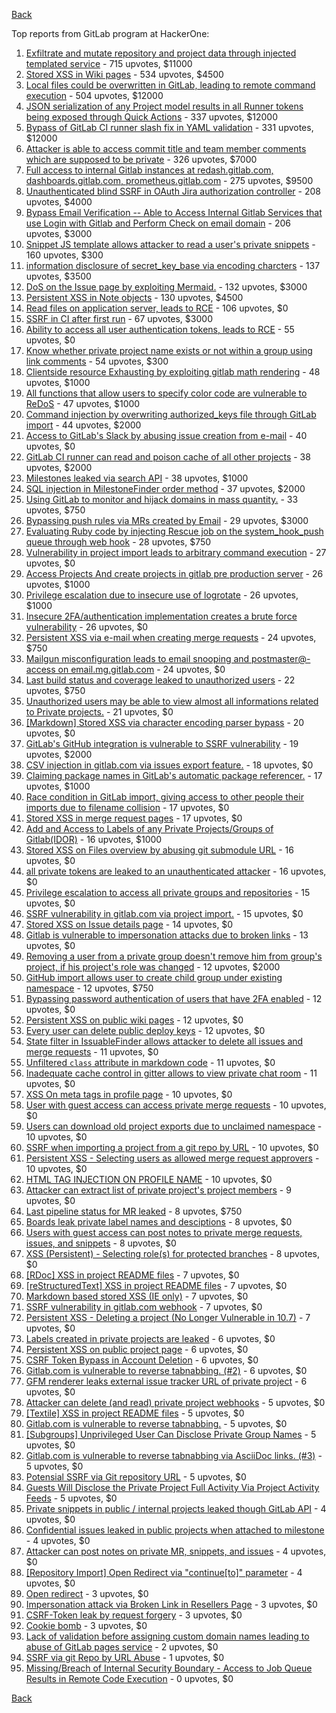 [Back](../README.md)

Top reports from GitLab program at HackerOne:

1. [Exfiltrate and mutate repository and project data through injected templated service](https://hackerone.com/reports/446585) - 715 upvotes, $11000
2. [Stored XSS in Wiki pages](https://hackerone.com/reports/526325) - 534 upvotes, $4500
3. [Local files could be overwritten in GitLab, leading to remote command execution](https://hackerone.com/reports/587854) - 504 upvotes, $12000
4. [JSON serialization of any Project model results in all Runner tokens being exposed through Quick Actions](https://hackerone.com/reports/509924) - 337 upvotes, $12000
5. [Bypass of GitLab CI runner slash fix in YAML validation](https://hackerone.com/reports/409395) - 331 upvotes, $12000
6. [Attacker is able to access commit title and team member comments which are supposed to be private](https://hackerone.com/reports/502593) - 326 upvotes, $7000
7. [Full access to internal Gitlab instances at redash.gitlab.com, dashboards.gitlab.com, prometheus.gitlab.com](https://hackerone.com/reports/498964) - 275 upvotes, $9500
8. [Unauthenticated blind SSRF in OAuth Jira authorization controller](https://hackerone.com/reports/398799) - 208 upvotes, $4000
9. [Bypass Email Verification -- Able to Access Internal Gitlab Services that use Login with Gitlab and Perform Check on email domain](https://hackerone.com/reports/565883) - 206 upvotes, $3000
10. [Snippet JS template allows attacker to read a user's private snippets](https://hackerone.com/reports/348443) - 160 upvotes, $300
11. [information disclosure of secret_key_base via encoding charcters](https://hackerone.com/reports/460545) - 137 upvotes, $3500
12. [DoS on the Issue page by exploiting Mermaid.](https://hackerone.com/reports/470067) - 132 upvotes, $3000
13. [Persistent XSS in Note objects](https://hackerone.com/reports/508184) - 130 upvotes, $4500
14. [Read files on application server, leads to RCE](https://hackerone.com/reports/178152) - 106 upvotes, $0
15. [SSRF in CI after first run](https://hackerone.com/reports/369451) - 67 upvotes, $3000
16. [Ability to access all user authentication tokens, leads to RCE](https://hackerone.com/reports/158330) - 55 upvotes, $0
17. [Know whether private project name exists or not within a group using link comments](https://hackerone.com/reports/495497) - 54 upvotes, $300
18. [Clientside resource Exhausting by exploiting gitlab math rendering](https://hackerone.com/reports/549040) - 48 upvotes, $1000
19. [All functions that allow users to specify color code are vulnerable to ReDoS](https://hackerone.com/reports/511381) - 47 upvotes, $1000
20. [Command injection by overwriting authorized_keys file through GitLab import](https://hackerone.com/reports/298873) - 44 upvotes, $2000
21. [Access to GitLab's Slack by abusing issue creation from e-mail](https://hackerone.com/reports/218230) - 40 upvotes, $0
22. [GitLab CI runner can read and poison cache of all other projects](https://hackerone.com/reports/301432) - 38 upvotes, $2000
23. [Milestones leaked via search API](https://hackerone.com/reports/460815) - 38 upvotes, $1000
24. [SQL injection in MilestoneFinder order method](https://hackerone.com/reports/298176) - 37 upvotes, $2000
25. [Using GitLab to monitor and hijack domains in mass quantity.](https://hackerone.com/reports/312118) - 33 upvotes, $750
26. [Bypassing push rules via MRs created by Email](https://hackerone.com/reports/526570) - 29 upvotes, $3000
27. [Evaluating Ruby code by injecting Rescue job on the system_hook_push queue through web hook](https://hackerone.com/reports/299473) - 28 upvotes, $750
28. [Vulnerability in project import leads to arbitrary command execution](https://hackerone.com/reports/378148) - 27 upvotes, $0
29. [Access Projects And create projects in gitlab pre production server](https://hackerone.com/reports/540711) - 26 upvotes, $1000
30. [Privilege escalation due to insecure use of logrotate](https://hackerone.com/reports/578119) - 26 upvotes, $1000
31. [Insecure 2FA/authentication implementation creates a brute force vulnerability](https://hackerone.com/reports/149598) - 26 upvotes, $0
32. [Persistent XSS via e-mail when creating merge requests](https://hackerone.com/reports/496973) - 24 upvotes, $750
33. [Mailgun misconfiguration leads to email snooping and postmaster@-access on email.mg.gitlab.com](https://hackerone.com/reports/174983) - 24 upvotes, $0
34. [Last build status and coverage leaked to unauthorized users](https://hackerone.com/reports/477222) - 22 upvotes, $750
35. [Unauthorized users may be able to view almost all informations related to Private projects.](https://hackerone.com/reports/407763) - 21 upvotes, $0
36. [[Markdown] Stored XSS via character encoding parser bypass](https://hackerone.com/reports/270999) - 20 upvotes, $0
37. [GitLab's GitHub integration is vulnerable to SSRF vulnerability](https://hackerone.com/reports/446593) - 19 upvotes, $2000
38. [CSV injection in gitlab.com via issues export feature.](https://hackerone.com/reports/216243) - 18 upvotes, $0
39. [Claiming package names in GitLab's automatic package referencer.](https://hackerone.com/reports/462503) - 17 upvotes, $1000
40. [Race condition in GitLab import, giving access to other people their imports due to filename collision](https://hackerone.com/reports/214028) - 17 upvotes, $0
41. [Stored XSS in merge request pages](https://hackerone.com/reports/409380) - 17 upvotes, $0
42. [Add and Access to Labels of any Private Projects/Groups of Gitlab(IDOR)](https://hackerone.com/reports/439729) - 16 upvotes, $1000
43. [Stored XSS on Files overview by abusing git submodule URL](https://hackerone.com/reports/218872) - 16 upvotes, $0
44. [all private tokens are leaked to an unauthenticated attacker](https://hackerone.com/reports/268794) - 16 upvotes, $0
45. [Privilege escalation to access all private groups and repositories](https://hackerone.com/reports/131210) - 15 upvotes, $0
46. [SSRF vulnerability in gitlab.com via project import.](https://hackerone.com/reports/215105) - 15 upvotes, $0
47. [Stored XSS on Issue details page](https://hackerone.com/reports/384255) - 14 upvotes, $0
48. [Gitlab is vulnerable to impersonation attacks due to broken links](https://hackerone.com/reports/265696) - 13 upvotes, $0
49. [Removing a user from a private group doesn't remove him from group's project, if his project's role was changed](https://hackerone.com/reports/310185) - 12 upvotes, $2000
50. [GitHub import allows user to create child group under existing namespace](https://hackerone.com/reports/301137) - 12 upvotes, $750
51. [Bypassing password authentication of users that have 2FA enabled](https://hackerone.com/reports/128085) - 12 upvotes, $0
52. [Persistent XSS on public wiki pages](https://hackerone.com/reports/136333) - 12 upvotes, $0
53. [Every user can delete public deploy keys](https://hackerone.com/reports/195088) - 12 upvotes, $0
54. [State filter in IssuableFinder allows attacker to delete all issues and merge requests](https://hackerone.com/reports/186194) - 11 upvotes, $0
55. [Unfiltered `class` attribute in markdown code](https://hackerone.com/reports/216453) - 11 upvotes, $0
56. [Inadequate cache control in gitter allows to view private chat room](https://hackerone.com/reports/493791) - 11 upvotes, $0
57. [XSS On meta tags in profile page](https://hackerone.com/reports/159984) - 10 upvotes, $0
58. [User with guest access can access private merge requests](https://hackerone.com/reports/195134) - 10 upvotes, $0
59. [Users can download old project exports due to unclaimed namespace](https://hackerone.com/reports/195058) - 10 upvotes, $0
60. [SSRF when importing a project from a git repo by URL](https://hackerone.com/reports/135937) - 10 upvotes, $0
61. [Persistent XSS - Selecting users as allowed merge request approvers](https://hackerone.com/reports/346217) - 10 upvotes, $0
62. [HTML TAG INJECTION ON PROFILE NAME](https://hackerone.com/reports/358001) - 10 upvotes, $0
63. [Attacker can extract list of private project's project members](https://hackerone.com/reports/128051) - 9 upvotes, $0
64. [Last pipeline status for MR leaked](https://hackerone.com/reports/582349) - 8 upvotes, $750
65. [Boards leak private label names and desciptions](https://hackerone.com/reports/162147) - 8 upvotes, $0
66. [Users with guest access can post notes to private merge requests, issues, and snippets](https://hackerone.com/reports/195140) - 8 upvotes, $0
67. [XSS (Persistent) - Selecting role(s) for protected branches](https://hackerone.com/reports/346111) - 8 upvotes, $0
68. [[RDoc] XSS in project README files](https://hackerone.com/reports/200693) - 7 upvotes, $0
69. [[reStructuredText] XSS in project README files](https://hackerone.com/reports/205497) - 7 upvotes, $0
70. [Markdown based stored XSS (IE only)](https://hackerone.com/reports/118024) - 7 upvotes, $0
71. [SSRF vulnerability in gitlab.com webhook](https://hackerone.com/reports/301924) - 7 upvotes, $0
72. [Persistent XSS - Deleting a project (No Longer Vulnerable in 10.7)](https://hackerone.com/reports/351554) - 7 upvotes, $0
73. [Labels created in private projects are leaked](https://hackerone.com/reports/132777) - 6 upvotes, $0
74. [Persistent XSS on public project page](https://hackerone.com/reports/129736) - 6 upvotes, $0
75. [CSRF Token Bypass in Account Deletion](https://hackerone.com/reports/182487) - 6 upvotes, $0
76. [Gitlab.com is vulnerable to reverse tabnabbing. (#2)](https://hackerone.com/reports/212629) - 6 upvotes, $0
77. [GFM renderer leaks external issue tracker URL of private project](https://hackerone.com/reports/133717) - 6 upvotes, $0
78. [Attacker can delete (and read) private project webhooks](https://hackerone.com/reports/134292) - 5 upvotes, $0
79. [[Textile] XSS in project README files](https://hackerone.com/reports/205498) - 5 upvotes, $0
80. [Gitlab.com is vulnerable to reverse tabnabbing.](https://hackerone.com/reports/211065) - 5 upvotes, $0
81. [[Subgroups] Unprivileged User Can Disclose Private Group Names](https://hackerone.com/reports/215384) - 5 upvotes, $0
82. [Gitlab.com is vulnerable to reverse tabnabbing via AsciiDoc links. (#3)](https://hackerone.com/reports/213114) - 5 upvotes, $0
83. [Potensial SSRF via Git repository URL](https://hackerone.com/reports/359288) - 5 upvotes, $0
84. [Guests Will Disclose the Private Project Full Activity Via Project Activity Feeds](https://hackerone.com/reports/491319) - 5 upvotes, $0
85. [Private snippets in public / internal projects leaked though GitLab API](https://hackerone.com/reports/134305) - 4 upvotes, $0
86. [Confidential issues leaked in public projects when attached to milestone](https://hackerone.com/reports/134300) - 4 upvotes, $0
87. [Attacker can post notes on private MR, snippets, and issues](https://hackerone.com/reports/134299) - 4 upvotes, $0
88. [[Repository Import] Open Redirect via "continue[to]" parameter](https://hackerone.com/reports/215970) - 4 upvotes, $0
89. [Open redirect](https://hackerone.com/reports/214034) - 3 upvotes, $0
90. [Impersonation attack via Broken Link in Resellers Page](https://hackerone.com/reports/266908) - 3 upvotes, $0
91. [CSRF-Token leak by request forgery](https://hackerone.com/reports/221432) - 3 upvotes, $0
92. [Cookie bomb](https://hackerone.com/reports/221041) - 3 upvotes, $0
93. [Lack of validation before assigning custom domain names leading to abuse of GitLab pages service](https://hackerone.com/reports/296907) - 2 upvotes, $0
94. [SSRF via git Repo by URL Abuse](https://hackerone.com/reports/191216) - 1 upvotes, $0
95. [Missing/Breach of Internal Security Boundary - Access to Job Queue Results in Remote Code Execution](https://hackerone.com/reports/224198) - 0 upvotes, $0


[Back](../README.md)